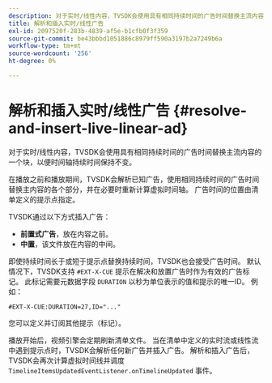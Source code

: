 ```yaml
---
description: 对于实时/线性内容，TVSDK会使用具有相同持续时间的广告时间替换主流内容的一个块，以便时间轴持续时间保持不变。
title: 解析和插入实时/线性广告
exl-id: 2097520f-283b-4839-af5e-b1cfb0f3f359
source-git-commit: be43bbbd1051886c8979ff590a3197b2a7249b6a
workflow-type: tm+mt
source-wordcount: '256'
ht-degree: 0%

---
```


# 解析和插入实时/线性广告 {#resolve-and-insert-live-linear-ad}

对于实时/线性内容，TVSDK会使用具有相同持续时间的广告时间替换主流内容的一个块，以便时间轴持续时间保持不变。

在播放之前和播放期间，TVSDK会解析已知广告，使用相同持续时间的广告时间替换主内容的各个部分，并在必要时重新计算虚拟时间轴。 广告时间的位置由清单定义的提示点指定。

TVSDK通过以下方式插入广告：

* **前置式广告**，放在内容之前。
* **中置**，该文件放在内容的中间。

即使持续时间长于或短于提示点替换持续时间，TVSDK也会接受广告时间。 默认情况下，TVSDK支持 `#EXT-X-CUE` 提示在解决和放置广告时作为有效的广告标记。 此标记需要元数据字段 `DURATION` 以秒为单位表示的值和提示的唯一ID。 例如：

```
#EXT-X-CUE:DURATION=27,ID="..."
```

您可以定义并订阅其他提示（标记）。

播放开始后，视频引擎会定期刷新清单文件。 当在清单中定义的实时流或线性流中遇到提示点时，TVSDK会解析任何新广告并插入广告。 解析和插入广告后，TVSDK会再次计算虚拟时间线并调度 `TimelineItemsUpdatedEventListener.onTimelineUpdated` 事件。
